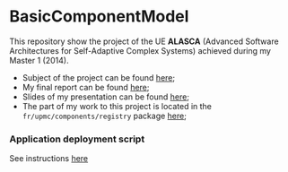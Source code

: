 # BasicComponentModel

This repository show the project of the UE **ALASCA** (Advanced Software Architectures for Self-Adaptive Complex Systems) achieved during my Master 1 (2014).

- Subject of the project can be found [here](report/Sujet.pdf);
- My final report can be found [here](report/PSTL-ANNIC_Alexandre.pdf);
- Slides of my presentation can be found [here](report/PSTL-Presentation.pptx);
- The part of my work to this project is located in the `fr/upmc/components/registry` package [here](fr/upmc/components/registry);

### Application deployment script

See instructions [here](deployment/DEPLOYMENT.md)

